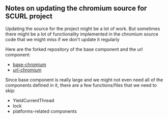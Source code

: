 ## Notes on updating the chromium source for SCURL project

Updating the source for the project might be a lot of work. But sometimes there might be a lot of functionality
implemented in the chromium source code that we might miss if we don't update it regularly

Here are the forked repository of the base component and the url component:

+ [base-chromium](https://github.com/scrapy/base-chromium)
+ [url-chromium](https://github.com/scrapy/url-chromium)

Since base component is really large and we might not even need all of the components defined in it, there are a
few functions/files that we need to skip:

+ YieldCurrentThread
+ lock
+ platforms-related components
